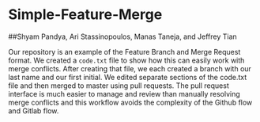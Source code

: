 # Simple-Feature-Merge

##Shyam Pandya, Ari Stassinopoulos, Manas Taneja, and Jeffrey Tian

Our repository is an example of the Feature Branch and Merge Request format. We created a `code.txt` file to show how this can easily work with merge conflicts. After creating that file, we each created a branch with our last name and our first initial. We edited separate sections of the code.txt file and then merged to master using pull requests. The pull request interface is much easier to manage and review than manually resolving merge conflicts and this workflow avoids the complexity of the Github flow and Gitlab flow.
